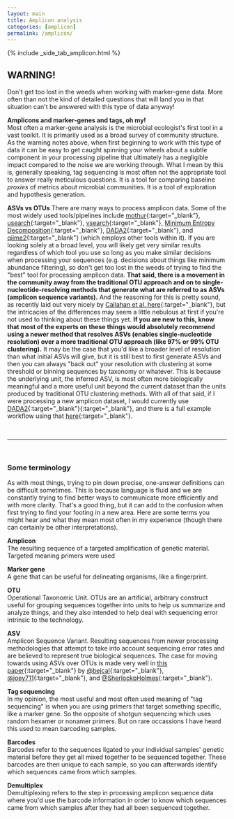 ```yaml
---
layout: main
title: Amplicon analysis
categories: [amplicon]
permalink: /amplicon/
---
```


{% include _side_tab_amplicon.html %}

<div class="warning">
<h2>WARNING!</h2>
Don't get too lost in the weeds when working with marker-gene data. More often than not the kind of detailed questions that will land you in that situation can't be answered with this type of data anyway!</div>

**Amplicons and marker-genes and tags, oh my!**  
Most often a marker-gene analysis is the microbial ecologist's first tool in a vast toolkit. It is primarily used as a broad survey of community structure. As the warning notes above, when first beginning to work with this type of data it can be easy to get caught spinning your wheels about a subtle component in your processing pipeline that ultimately has a negligible impact compared to the noise we are working through. What I mean by this is, generally speaking, tag sequencing is most often not the appropriate tool to answer really meticulous questions. It is a tool for comparing baseline *proxies* of metrics about microbial communities. It is a tool of exploration and hypothesis generation.  

**ASVs vs OTUs**
There are many ways to process amplicon data. Some of the most widely used tools/pipelines include [mothur](https://www.mothur.org/){:target="_blank"}, [usearch](https://drive5.com/usearch/){:target="_blank"}, [vsearch](https://github.com/torognes/vsearch){:target="_blank"}, [Minimum Entropy Decomposition](http://merenlab.org/2014/11/04/med/){:target="_blank"}, [DADA2](https://benjjneb.github.io/dada2/index.html){:target="_blank"}, and [qiime2](https://qiime2.org/){:target="_blank"} (which employs other tools within it). If you are looking solely at a broad level, you will likely get very similar results regardless of which tool you use so long as you make similar decisions when processing your sequences (e.g. decisions about things like minimum abundance filtering), so don't get too lost in the weeds of trying to find the "best" tool for processing amplicon data. **That said, there is a movement in the community away from the traditional OTU approach and on to single-nucleotide-resolving methods that generate what are referred to as ASVs (amplicon sequence variants).** And the reasoning for this is pretty sound, as recently laid out very nicely by [Callahan et al. here](https://www.nature.com/articles/ismej2017119){:target="_blank"}, but the intricacies of the differences may seem a little nebulous at first if you're not used to thinking about these things yet. **If you are new to this, know that most of the experts on these things would absolutely recommend using a newer method that resolves ASVs (enables single-nucleotide resolution) over a more traditional OTU approach (like 97% or 99% OTU clustering).** It may be the case that you'd like a broader level of resolution than what initial ASVs will give, but it is still best to first generate ASVs and then you can always "back out" your resolution with clustering at some threshold or binning sequences by taxonomy or whatever. This is because the underlying unit, the inferred ASV, is most often more biologically meaningful and a more useful unit beyond the current dataset than the units produced by traditional OTU clustering methods. With all of that said, if I were processing a new amplicon dataset, I would currently use [DADA2](https://benjjneb.github.io/dada2/index.html){:target="_blank"}{:target="_blank"}, and there is a full example workflow using that [here](/amplicon/dada2_workflow_ex){:target="_blank"}.

<br>  

---  
<br>

<h3>Some terminology</h3>
As with most things, trying to pin down precise, one-answer definitions can be difficult sometimes. This is because language is fluid and we are constantly trying to find better ways to communicate more efficiently and with more clarity. That's a good thing, but it can add to the confusion when first trying to find your footing in a new area. Here are some terms you might hear and what they mean most often in my experience (though there can certainly be other interpretations).

**Amplicon**  
The resulting sequence of a targeted amplification of genetic material. Targeted meaning primers were used 

**Marker gene**  
A gene that can be useful for delineating organisms, like a fingerprint.

**OTU**  
Operational Taxonomic Unit. OTUs are an artificial, arbitrary construct useful for grouping sequences together into units to help us summarize and analyze things, and they also intended to help deal with  sequencing error intrinsic to the technology.

**ASV**  
Amplicon Sequence Variant. Resulting sequences from newer processing methodologies that attempt to take into account sequencing error rates and are believed to represent true biological sequences. The case for moving towards using ASVs over OTUs is made very well in [this paper](https://www.nature.com/articles/ismej2017119){:target="_blank"} by [@bejcal](https://twitter.com/bejcal){:target="_blank"}, [@joey711](https://twitter.com/joey711){:target="_blank"}, and [@SherlockpHolmes](https://twitter.com/SherlockpHolmes){:target="_blank"}.

**Tag sequencing**  
In my opinion, the most useful and most often used meaning of "tag sequencing" is when you are using primers that target something specific, like a marker gene. So the opposite of shotgun sequencing which uses random hexamer or nonamer primers. But on rare occassions I have heard this used to mean barcoding samples.

**Barcodes**  
Barcodes refer to the sequences ligated to your individual samples' genetic material before they get all mixed together to be sequenced together. These barcodes are then unique to each sample, so you can afterwards identify which sequences came from which samples.

**Demultiplex**  
Demultiplexing refers to the step in processing amplicon sequence data where you'd use the barcode information in order to know which sequences came from which samples after they had all been sequenced together.
